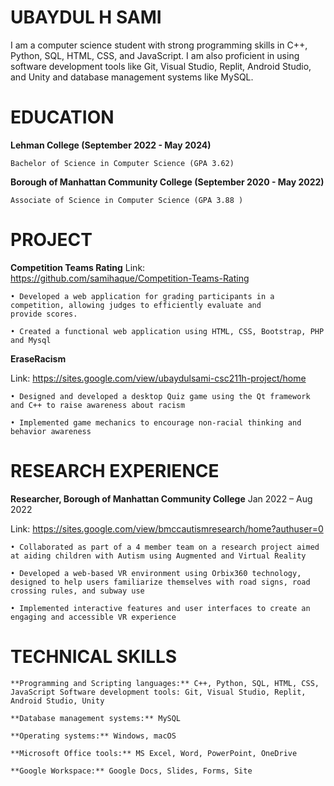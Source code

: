 # UBAYDUL H SAMI

I am a computer science student with strong programming skills in C++, Python, SQL, HTML, CSS, and JavaScript. I am also proficient in using software development tools like Git, Visual Studio, Replit, Android Studio, and Unity and database management systems like MySQL.

# EDUCATION

**Lehman College (September 2022 - May 2024)**

    Bachelor of Science in Computer Science (GPA 3.62)

**Borough of Manhattan Community College (September 2020 - May 2022)**

    Associate of Science in Computer Science (GPA 3.88 )

# PROJECT

**Competition Teams Rating**
Link: https://github.com/samihaque/Competition-Teams-Rating

    • Developed a web application for grading participants in a competition, allowing judges to efficiently evaluate and
    provide scores.
    
    • Created a functional web application using HTML, CSS, Bootstrap, PHP and Mysql

**EraseRacism**

Link: https://sites.google.com/view/ubaydulsami-csc211h-project/home

    • Designed and developed a desktop Quiz game using the Qt framework and C++ to raise awareness about racism 
    
    • Implemented game mechanics to encourage non-racial thinking and behavior awareness


# RESEARCH EXPERIENCE

**Researcher, Borough of Manhattan Community College** Jan 2022 – Aug 2022

Link: https://sites.google.com/view/bmccautismresearch/home?authuser=0


    • Collaborated as part of a 4 member team on a research project aimed at aiding children with Autism using Augmented and Virtual Reality
    
    • Developed a web-based VR environment using Orbix360 technology, designed to help users familiarize themselves with road signs, road crossing rules, and subway use
    
    • Implemented interactive features and user interfaces to create an engaging and accessible VR experience

# TECHNICAL SKILLS

    **Programming and Scripting languages:** C++, Python, SQL, HTML, CSS, JavaScript Software development tools: Git, Visual Studio, Replit, Android Studio, Unity
    
    **Database management systems:** MySQL
    
    **Operating systems:** Windows, macOS
    
    **Microsoft Office tools:** MS Excel, Word, PowerPoint, OneDrive
    
    **Google Workspace:** Google Docs, Slides, Forms, Site
